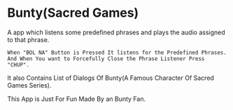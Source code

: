 # Bunty(Sacred Games)
A app which listens some predefined phrases and plays the audio assigned to that phrase.

    When "BOL NA" Button is Pressed It listens for the Predefined Phrases.
    And When You want to Forcefully Close the Phrase Listener Press "CHUP".

It also Contains List of Dialogs Of Bunty(A Famous Character Of Sacred Games Series).


This App is Just For Fun Made By an Bunty Fan.
